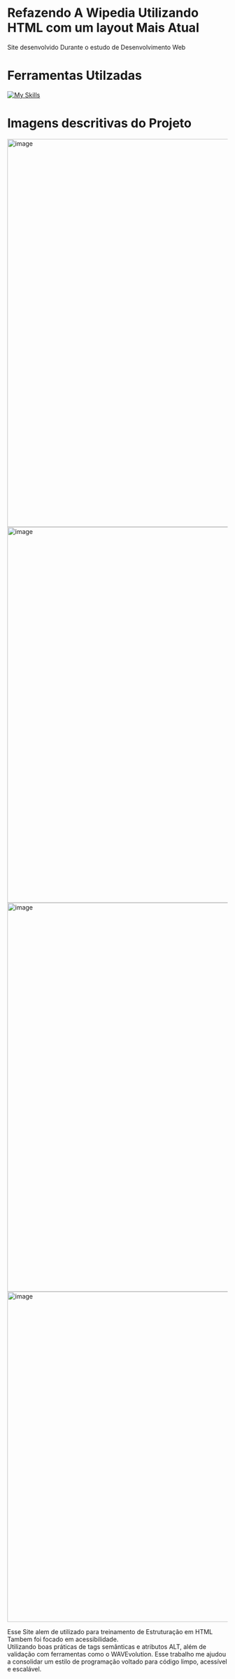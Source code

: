 # Refazendo A Wipedia Utilizando HTML com um layout Mais Atual 
  Site desenvolvido Durante o estudo de Desenvolvimento Web 

# Ferramentas Utilzadas    
  [![My Skills](https://skillicons.dev/icons?i=js,html,css)](https://skillicons.dev)

# Imagens descritivas do Projeto 
  <img width="1896" height="886" alt="image" src="https://github.com/user-attachments/assets/66cedf4a-5acf-488d-af2b-e8c8cd89ce97" />

  <img width="1890" height="858" alt="image" src="https://github.com/user-attachments/assets/84780be3-db7e-4c4b-bc91-295c72306f60" />

  <img width="1894" height="888" alt="image" src="https://github.com/user-attachments/assets/f1c61473-7946-4b4d-b9cc-6b722590ac49" />

  <img width="1885" height="754" alt="image" src="https://github.com/user-attachments/assets/d92df3b6-9d1f-4999-bf24-fab5ffc7ea00" />


  Esse Site alem de utilizado para treinamento de Estruturação em HTML Tambem foi focado em acessibilidade.  
  Utilizando boas práticas de tags semânticas e atributos ALT, além de validação com ferramentas como o WAVEvolution. Esse trabalho me ajudou a consolidar um estilo de programação voltado para código limpo, acessível e escalável.
